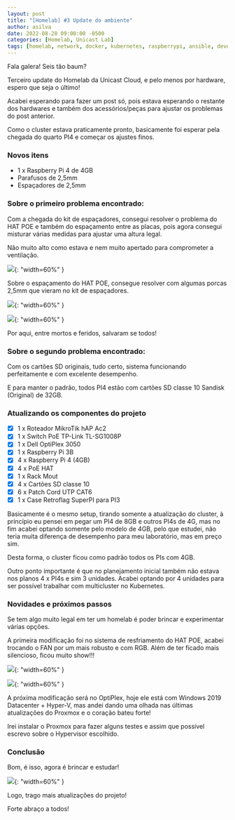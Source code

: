 ```yaml
---
layout: post
title: "[Homelab] #3 Update do ambiente"
author: asilva
date: 2022-08-28 09:00:00 -0500
categories: [Homelab, Unicast Lab]
tags: [homelab, network, docker, kubernetes, raspberrypi, ansible, devops, terraform, gitops, k8s, k3s, cluster, routing]
---
```


Fala galera! Seis tão baum?

Terceiro update do Homelab da Unicast Cloud, e pelo menos por hardware, espero que seja o último!

Acabei esperando para fazer um post só, pois estava esperando o restante dos hardwares e também dos acessórios/peças para ajustar os problemas do post anterior.

Como o cluster estava praticamente pronto, basicamente foi esperar pela chegada do quarto PI4 e começar os ajustes finos.

### **Novos itens**

- 1 x Raspberry Pi 4 de 4GB
- Parafusos de 2,5mm
- Espaçadores de 2,5mm

### **Sobre o primeiro problema encontrado:**

Com a chegada do kit de espaçadores, consegui resolver o problema do HAT POE e também do espaçamento entre as placas, pois agora consegui misturar várias medidas para ajustar uma altura legal.

Não muito alto como estava e nem muito apertado para comprometer a ventilação.

![](/assets/img/33/home3-01.jpg){: "width=60%" }

Sobre o espaçamento do HAT POE, consegue resolver com algumas porcas 2,5mm que vieram no kit de espaçadores.

![](/assets/img/33/home3-02.jpg){: "width=60%" }

![](/assets/img/33/home3-03.jpg){: "width=60%" }

Por aqui, entre mortos e feridos, salvaram se todos!

### **Sobre o segundo problema encontrado:**

Com os cartões SD originais, tudo certo, sistema funcionando perfeitamente e com excelente desempenho.

E para manter o padrão, todos PI4 estão com cartões SD classe 10 Sandisk (Original) de 32GB.

### **Atualizando os componentes do projeto**

- [X] 1 x Roteador MikroTik hAP Ac2 
- [X] 1 x Switch PoE TP-Link TL-SG1008P
- [X] 1 x Dell OptiPlex 3050
- [X] 1 x Raspberry Pi 3B
- [X] 4 x Raspberry Pi 4 (4GB) 
- [X] 4 x PoE HAT
- [X] 1 x Rack Mout
- [X] 4 x Cartões SD classe 10
- [X] 6 x Patch Cord UTP CAT6
- [X] 1 x Case Retroflag SuperPI para PI3

Basicamente é o mesmo setup, tirando somente a atualização do cluster, à princípio eu pensei em pegar um PI4 de 8GB e outros PI4s de 4G, mas no fim acabei optando somente pelo modelo de 4GB, pelo que estudei, não teria muita diferença de desempenho para meu laboratório, mas em preço sim.

Desta forma, o cluster ficou como padrão todos os PIs com 4GB.

Outro ponto importante é que no planejamento inicial também não estava nos planos 4 x PI4s e sim 3 unidades. Acabei optando por 4 unidades para ser possível trabalhar com multicluster no Kubernetes.

### **Novidades e próximos passos**

Se tem algo muito legal em ter um homelab é poder brincar e experimentar várias opções.

A primeira modificação foi no sistema de resfriamento do HAT POE, acabei trocando o FAN por um mais robusto e com RGB. Além de ter ficado mais silencioso, ficou muito show!!!

![](/assets/img/33/home3-04.gif){: "width=60%" }

![](/assets/img/33/home3-05.jpg){: "width=60%" }

A próxima modificação será no OptiPlex, hoje ele está com Windows 2019 Datacenter + Hyper-V, mas andei dando uma olhada nas últimas atualizações do Proxmox e o coração bateu forte!

Irei instalar o Proxmox para fazer alguns testes e assim que possível escrevo sobre o Hypervisor escolhido.

### **Conclusão**

Bom, é isso, agora é brincar e estudar! 

![](/assets/img/33/home3-06.gif){: "width=60%" }

Logo, trago mais atualizações do projeto!

Forte abraço a todos!